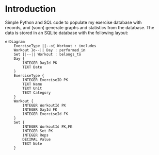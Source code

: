 # Introduction
Simple Python and SQL code to populate my exercise database with records, and (soon) generate graphs and statistics from the database. The data is stored in an SQLite database with the following layout:

```mermaid
erDiagram
    ExerciseType ||--o{ Workout : includes
    Workout }o--|| Day : performed_in
    Set }|--|| Workout : belongs_to
    Day {
        INTEGER DayId PK
        TEXT Date
    }
    ExerciseType {
        INTEGER ExerciseID PK
        TEXT Name
        TEXT Unit
        TEXT Category 
    }
    Workout {
        INTEGER WorkoutId PK
        INTEGER DayId FK
        INTEGER ExerciseId FK
    }
    Set {
        INTEGER WorkoutId PK,FK
        INTEGER Set PK
        INTEGER Reps 
        DECIMAL Value
        TEXT Note
    }
```